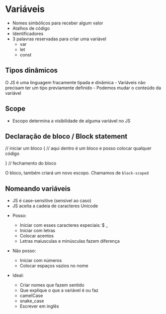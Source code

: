 # Variáveis 

* Nomes simbólicos para receber algum valor
* Atalhos de código
* Identificadores
* 3 palavras reservadas para criar uma variável
	- var
	- let
	- const


## Tipos dinâmicos
O JS é uma linguagem fracamente tipada e dinâmica
	- Variáveis não precisam ter um tipo previamente definido
	- Podemos mudar o conteúdo da variável



## Scope

* Escopo determina a visibilidade de alguma variável no JS 


## Declaração de bloco / Block statement 

// iniciar um bloco
{
	// aqui dentro é um bloco e posso colocar qualquer código

} // fechamento do bloco

O bloco, também criará um novo escopo. Chamamos de `block-scoped` 



## Nomeando variáveis 

* JS é case-sensitive (sensível ao caso)
* JS aceita a cadeia de caracteres Unicode

- Posso: 
	* Iniciar com esses caracteres especiais: $ _
	* Iniciar com letras
	* Colocar acentos
	* Letras maíusculas e minúsculas fazem diferença

- Não posso: 
	* Iniciar com números
	* Colocar espaços vazios no nome

- Ideal: 
	* Criar nomes que fazem sentido
	* Que explique o que a variável é ou faz
	* camelCase
	* snake_case
	* Escrever em inglês
